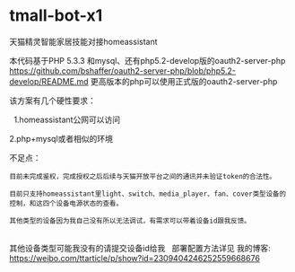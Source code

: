 # tmall-bot-x1
天猫精灵智能家居技能对接homeassistant

本代码基于PHP 5.3.3 和mysql、还有php5.2-develop版的oauth2-server-php
https://github.com/bshaffer/oauth2-server-php/blob/php5.2-develop/README.md
更高版本的php可以使用正式版的oauth2-server-php

该方案有几个硬性要求：

   1.homeassistant公网可以访问   
   
   2.php+mysql或者相似的环境 
   
不足点：

    目前未完成鉴权，完成授权之后后续与天猫开放平台之间的通讯并未验证token的合法性。
    
    目前只支持homeassistant里light、switch、media_player、fan、cover类型设备的控制，和这四个设备电源状态的查看。
    
    其他类型的设备因为我自己没有所以无法调试，有需求可以带着设备id跟我反馈。
    
   	
其他设备类型可能我没有的请提交设备id给我
   
部署配置方法详见 
	我的博客: https://weibo.com/ttarticle/p/show?id=2309404246252559668676 

